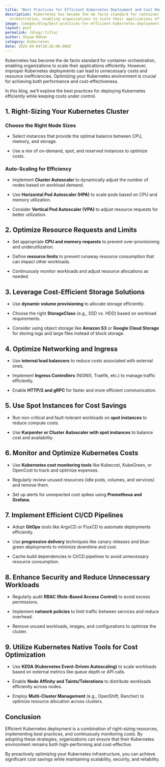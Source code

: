 ```yaml
---
title: "Best Practices for Efficient Kubernetes Deployment and Cost Reduction\t"
description: Kubernetes has become the de facto standard for container
  orchestration, enabling organizations to scale their applications efficiently.
image: /images/blog/best-practices-for-efficient-kubernetes-deployment-and-cost-reduction.webp
layout: post
permalink: /blog/:title/
author: Shyam Mohan
category: Kubernetes
date: 2025-04-04T10:26:00.000Z
---
```

Kubernetes has become the de facto standard for container orchestration, enabling organizations to scale their applications efficiently. However, improper Kubernetes deployments can lead to unnecessary costs and resource inefficiencies. Optimizing your Kubernetes environment is crucial for achieving both performance and cost-effectiveness.

In this blog, we’ll explore the best practices for deploying Kubernetes efficiently while keeping costs under control.

## 1. **Right-Sizing Your Kubernetes Cluster**

### **Choose the Right Node Sizes**

-   Select instances that provide the optimal balance between CPU, memory, and storage.
    
-   Use a mix of on-demand, spot, and reserved instances to optimize costs.
    

### **Auto-Scaling for Efficiency**

-   Implement **Cluster Autoscaler** to dynamically adjust the number of nodes based on workload demand.
    
-   Use **Horizontal Pod Autoscaler (HPA)** to scale pods based on CPU and memory utilization.
    
-   Consider **Vertical Pod Autoscaler (VPA)** to adjust resource requests for better utilization.
    

## 2. **Optimize Resource Requests and Limits**

-   Set appropriate **CPU and memory requests** to prevent over-provisioning and underutilization.
    
-   Define **resource limits** to prevent runaway resource consumption that can impact other workloads.
    
-   Continuously monitor workloads and adjust resource allocations as needed.
    

## 3. **Leverage Cost-Efficient Storage Solutions**

-   Use **dynamic volume provisioning** to allocate storage efficiently.
    
-   Choose the right **StorageClass** (e.g., SSD vs. HDD) based on workload requirements.
    
-   Consider using object storage like **Amazon S3** or **Google Cloud Storage** for storing logs and large files instead of block storage.
    

## 4. **Optimize Networking and Ingress**

-   Use **internal load balancers** to reduce costs associated with external ones.
    
-   Implement **Ingress Controllers** (NGINX, Traefik, etc.) to manage traffic efficiently.
    
-   Enable **HTTP/2 and gRPC** for faster and more efficient communication.
    

## 5. **Use Spot Instances for Cost Savings**

-   Run non-critical and fault-tolerant workloads on **spot instances** to reduce compute costs.
    
-   Use **Karpenter or Cluster Autoscaler with spot instances** to balance cost and availability.
    

## 6. **Monitor and Optimize Kubernetes Costs**

-   Use **Kubernetes cost monitoring tools** like Kubecost, KubeGreen, or OpenCost to track and optimize expenses.
    
-   Regularly review unused resources (idle pods, volumes, and services) and remove them.
    
-   Set up alerts for unexpected cost spikes using **Prometheus and Grafana**.
    

## 7. **Implement Efficient CI/CD Pipelines**

-   Adopt **GitOps** tools like ArgoCD or FluxCD to automate deployments efficiently.
    
-   Use **progressive delivery** techniques like canary releases and blue-green deployments to minimize downtime and cost.
    
-   Cache build dependencies in CI/CD pipelines to avoid unnecessary resource consumption.
    

## 8. **Enhance Security and Reduce Unnecessary Workloads**

-   Regularly audit **RBAC (Role-Based Access Control)** to avoid excess permissions.
    
-   Implement **network policies** to limit traffic between services and reduce overhead.
    
-   Remove unused workloads, images, and configurations to optimize the cluster.
    

## 9. **Utilize Kubernetes Native Tools for Cost Optimization**

-   Use **KEDA (Kubernetes Event-Driven Autoscaling)** to scale workloads based on external metrics like queue depth or API calls.
    
-   Enable **Node Affinity and Taints/Tolerations** to distribute workloads efficiently across nodes.
    
-   Employ **Multi-Cluster Management** (e.g., OpenShift, Rancher) to optimize resource allocation across clusters.
    

## Conclusion

Efficient Kubernetes deployment is a combination of right-sizing resources, implementing best practices, and continuously monitoring costs. By adopting these strategies, organizations can ensure that their Kubernetes environment remains both high-performing and cost-effective.

By proactively optimizing your Kubernetes infrastructure, you can achieve significant cost savings while maintaining scalability, security, and reliability.
